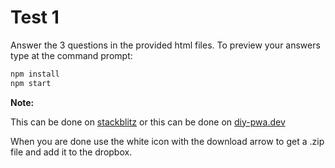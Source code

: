 # Test 1

Answer the 3 questions in the provided html files. To preview your answers type at the command prompt:

```bash
npm install
npm start
```

**Note:**

This can be done on [stackblitz](https://pr.new/CosmicMusashi/UX220Test1) or this can be done on [diy-pwa.dev](https://diy-pwa.dev/~/gh/rhildred/UX220Test1)

When you are done use the white icon with the download arrow to get a .zip file and add it to the dropbox.
